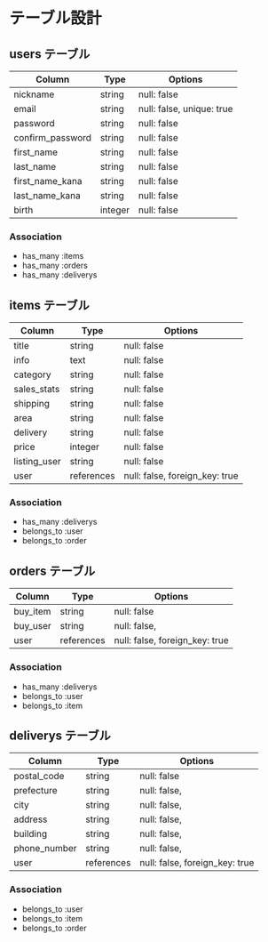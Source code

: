 # テーブル設計

## users テーブル

| Column             | Type    | Options                   |
| ------------------ | ------- | ------------------------- |
| nickname           | string  | null: false               |
| email              | string  | null: false, unique: true |
| password           | string  | null: false               |
| confirm_password   | string  | null: false               |
| first_name         | string  | null: false               |
| last_name          | string  | null: false               |
| first_name_kana    | string  | null: false               |
| last_name_kana     | string  | null: false               |
| birth              | integer | null: false               |

### Association

- has_many :items
- has_many :orders
- has_many :deliverys

## items テーブル

| Column       | Type       | Options                        |
| -----------  | ---------- | ------------------------------ |
| title        | string     | null: false                    |
| info         | text       | null: false                    |
| category     | string     | null: false                    |
| sales_stats  | string     | null: false                    |
| shipping     | string     | null: false                    |
| area         | string     | null: false                    |
| delivery     | string     | null: false                    |
| price        | integer    | null: false                    |
| listing_user | string     | null: false                    |
| user         | references | null: false, foreign_key: true |

### Association
- has_many   :deliverys
- belongs_to :user
- belongs_to :order

## orders テーブル

| Column    | Type       | Options                        |
| --------- | ---------- | ------------------------------ |
| buy_item  | string     | null: false                    |
| buy_user  | string     | null: false,                   |
| user      | references | null: false, foreign_key: true |

### Association

- has_many   :deliverys
- belongs_to :user
- belongs_to :item

## deliverys テーブル

| Column       | Type       | Options                        |
| ------------ | ---------- | ------------------------------ |
| postal_code  | string     | null: false                    |
| prefecture   | string     | null: false,                   |
| city         | string     | null: false,                   |
| address      | string     | null: false,                   |
| building     | string     | null: false,                   |
| phone_number | string     | null: false,                   |
| user         | references | null: false, foreign_key: true |

### Association

- belongs_to :user
- belongs_to :item
- belongs_to :order
